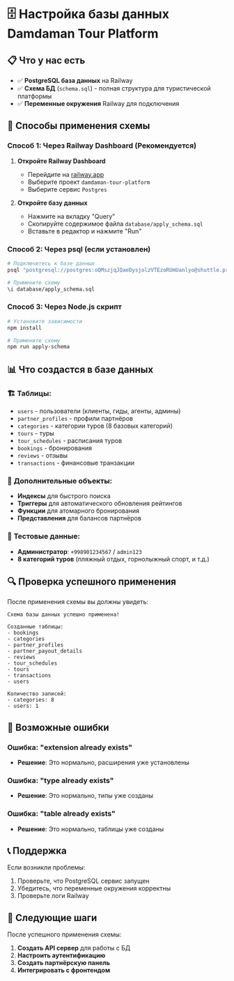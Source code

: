 # 🗄️ Настройка базы данных Damdaman Tour Platform

## 📋 Что у нас есть

- ✅ **PostgreSQL база данных** на Railway
- ✅ **Схема БД** (`schema.sql`) - полная структура для туристической платформы
- ✅ **Переменные окружения** Railway для подключения

## 🚀 Способы применения схемы

### Способ 1: Через Railway Dashboard (Рекомендуется)

1. **Откройте Railway Dashboard**
   - Перейдите на [railway.app](https://railway.app)
   - Выберите проект `damdaman-tour-platform`
   - Выберите сервис `Postgres`

2. **Откройте базу данных**
   - Нажмите на вкладку "Query"
   - Скопируйте содержимое файла `database/apply_schema.sql`
   - Вставьте в редактор и нажмите "Run"

### Способ 2: Через psql (если установлен)

```bash
# Подключитесь к базе данных
psql "postgresql://postgres:oQMszjqJQaeDysjolzVTEzoRUmUanlyo@shuttle.proxy.rlwy.net:36434/railway"

# Примените схему
\i database/apply_schema.sql
```

### Способ 3: Через Node.js скрипт

```bash
# Установите зависимости
npm install

# Примените схему
npm run apply-schema
```

## 📊 Что создастся в базе данных

### 🏗️ **Таблицы:**
- `users` - пользователи (клиенты, гиды, агенты, админы)
- `partner_profiles` - профили партнёров
- `categories` - категории туров (8 базовых категорий)
- `tours` - туры
- `tour_schedules` - расписания туров
- `bookings` - бронирования
- `reviews` - отзывы
- `transactions` - финансовые транзакции

### 🔧 **Дополнительные объекты:**
- **Индексы** для быстрого поиска
- **Триггеры** для автоматического обновления рейтингов
- **Функции** для атомарного бронирования
- **Представления** для балансов партнёров

### 👤 **Тестовые данные:**
- **Администратор**: `+998901234567` / `admin123`
- **8 категорий туров** (пляжный отдых, горнолыжный спорт, и т.д.)

## 🔍 Проверка успешного применения

После применения схемы вы должны увидеть:

```
Схема базы данных успешно применена!

Созданные таблицы:
- bookings
- categories  
- partner_profiles
- partner_payout_details
- reviews
- tour_schedules
- tours
- transactions
- users

Количество записей:
- categories: 8
- users: 1
```

## 🚨 Возможные ошибки

### Ошибка: "extension already exists"
- **Решение**: Это нормально, расширения уже установлены

### Ошибка: "type already exists"  
- **Решение**: Это нормально, типы уже созданы

### Ошибка: "table already exists"
- **Решение**: Это нормально, таблицы уже созданы

## 📞 Поддержка

Если возникли проблемы:
1. Проверьте, что PostgreSQL сервис запущен
2. Убедитесь, что переменные окружения корректны
3. Проверьте логи Railway

## 🎯 Следующие шаги

После успешного применения схемы:
1. **Создать API сервер** для работы с БД
2. **Настроить аутентификацию**
3. **Создать партнёрскую панель**
4. **Интегрировать с фронтендом**
